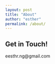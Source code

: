 ```yaml
---
layout: post
title: "About"
author: "esther"
permalink: /about/
---
```





## Get in Touch!


<div>
    eesthr.ng@gmail.com    
</div>
